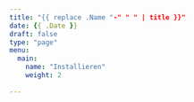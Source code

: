 ```yaml
---
title: "{{ replace .Name "-" " " | title }}"
date: {{ .Date }}
draft: false
type: "page"
menu: 
  main:
    name: "Installieren"
    weight: 2
    
---
```

